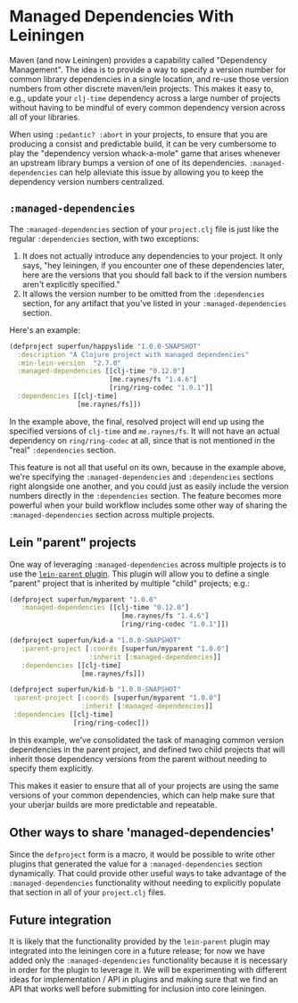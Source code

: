 <!-- START doctoc generated TOC please keep comment here to allow auto update -->
<!-- END doctoc generated TOC please keep comment here to allow auto update -->

# Managed Dependencies With Leiningen

Maven (and now Leiningen) provides a capability called "Dependency Management".
The idea is to provide a way to specify a version number for common library
dependencies in a single location, and re-use those version numbers from other
discrete maven/lein projects.  This makes it easy to, e.g., update your `clj-time`
dependency across a large number of projects without having to be mindful
of every common dependency version across all of your libraries.

When using `:pedantic? :abort` in your projects, to ensure that you are producing
a consist and predictable build, it can be very cumbersome to play the "dependency
version whack-a-mole" game that arises whenever an upstream library bumps a version
of one of its dependencies.  `:managed-dependencies` can help alleviate this issue
by allowing you to keep the dependency version numbers centralized.

## `:managed-dependencies`

The `:managed-dependencies` section of your `project.clj` file is just like the
regular `:dependencies` section, with two exceptions:

1. It does not actually introduce any dependencies to your project.  It only says,
  "hey leiningen, if you encounter one of these dependencies later, here are the
  versions that you should fall back to if the version numbers aren't explicitly
  specified."
2. It allows the version number to be omitted from the `:dependencies` section,
  for any artifact that you've listed in your `:managed-dependencies` section.

Here's an example:

```clj
(defproject superfun/happyslide "1.0.0-SNAPSHOT"
  :description "A Clojure project with managed dependencies"
  :min-lein-version  "2.7.0"
  :managed-dependencies [[clj-time "0.12.0"]
                         [me.raynes/fs "1.4.6"]
                         [ring/ring-codec "1.0.1"]]
  :dependencies [[clj-time]
                 [me.raynes/fs]])
```

In the example above, the final, resolved project will end up using the specified
 versions of `clj-time` and `me.raynes/fs`.  It will not have an actual dependency
 on `ring/ring-codec` at all, since that is not mentioned in the "real" `:dependencies`
 section.

This feature is not all that useful on its own, because in the example above,
we're specifying the `:managed-dependencies` and `:dependencies` sections right
alongside one another, and you could just as easily include the version numbers
directly in the `:dependencies` section.  The feature becomes more powerful
when your build workflow includes some other way of sharing the `:managed-dependencies`
section across multiple projects.

## Lein "parent" projects

One way of leveraging `:managed-dependencies` across multiple projects is to use
the [`lein-parent` plugin](https://github.com/achin/lein-parent).  This plugin
will allow you to define a single "parent" project that is inherited by multiple
"child" projects; e.g.:

```clj
(defproject superfun/myparent "1.0.0"
   :managed-dependencies [[clj-time "0.12.0"]
                            [me.raynes/fs "1.4.6"]
                            [ring/ring-codec "1.0.1"]])

(defproject superfun/kid-a "1.0.0-SNAPSHOT"
   :parent-project [:coords [superfun/myparent "1.0.0"]
                    :inherit [:managed-dependencies]]
   :dependencies [[clj-time]
                  [me.raynes/fs]])

(defproject superfun/kid-b "1.0.0-SNAPSHOT"
 :parent-project [:coords [superfun/myparent "1.0.0"]
                  :inherit [:managed-dependencies]]
 :dependencies [[clj-time]
                [ring/ring-codec]])
```

In this example, we've consolidated the task of managing common version dependencies
in the parent project, and defined two child projects that will inherit those
dependency versions from the parent without needing to specify them explicitly.

This makes it easier to ensure that all of your projects are using the same versions
of your common dependencies, which can help make sure that your uberjar builds are
more predictable and repeatable.

## Other ways to share 'managed-dependencies'

Since the `defproject` form is a macro, it would be possible to write other plugins
that generated the value for a `:managed-dependencies` section dynamically.  That
could provide other useful ways to take advantage of the `:managed-dependencies`
functionality without needing to explicitly populate that section in all of your
`project.clj` files.

## Future integration

It is likely that the functionality provided by the `lein-parent` plugin may integrated
into the leiningen core in a future release; for now we have added only the `:managed-dependencies`
functionality because it is necessary in order for the plugin to leverage it.  We
will be experimenting with different ideas for implementation / API in plugins and
making sure that we find an API that works well before submitting for inclusion
into core leiningen.
